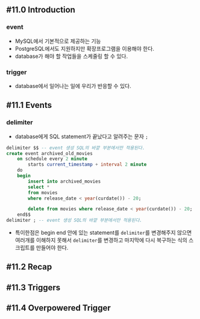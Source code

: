 ## #11.0 Introduction

### event
- MySQL에서 기본적으로 제공하는 기능
- PostgreSQL에서도 지원하지만 확장프로그램을 이용해야 한다.
- database가 해야 할 작업들을 스케줄링 할 수 있다.

### trigger
- database에서 일어나는 일에 우리가 반응할 수 있다.

## #11.1 Events

### delimiter
- database에게 SQL statement가 끝났다고 알려주는 문자 `;`

```sql
delimiter $$ -- event 생성 SQL의 바깥 부분에서만 적용된다.
create event archived_old_movies
    on schedule every 2 minute
        starts current_timestamp + interval 2 minute
    do
    begin
        insert into archived_movies
        select *
        from movies
        where release_date < year(curdate()) - 20;

        delete from movies where release_date < year(curdate()) - 20;
    end$$
delimiter ; -- event 생성 SQL의 바깥 부분에서만 적용된다.
```
- 특이한점은 begin end 안에 있는 statement를 `delimiter`를 변경해주지 않으면 여러개를 이해하지 못해서 `delimiter`를 변경하고 마지막에 다시 복구하는 식의 스크립트를 만들어야 한다.
## #11.2 Recap

## #11.3 Triggers

## #11.4 Overpowered Trigger